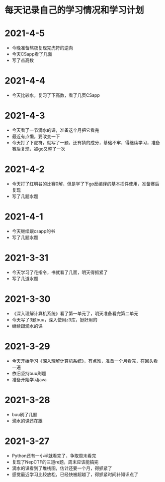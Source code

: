 # 每天记录自己的学习情况和学习计划 #
# 2021-4-5 #
- 今晚准备熬夜复现完虎符的逆向
- 今天CSapp看了几面
- 写了点高数

# 2021-4-4 #
- 今天比较水，复习了下高数，看了几页CSapp

# 2021-4-3 #
- 今天看了一节滴水的课，准备这个月把它看完
- 最近有点懒，要改变一下
- 今天打了下虎符，就写了一题，还有猜的成分，基础不牢，得继续学习，准备赛后复现，被go又整了一次

# 2021-4-2 #
- 今天打了红明谷的比赛0解，但是学了下go反编译的基本插件使用，准备赛后复现
- 写了几题水题

# 2021-4-1 #
- 今天继续跟csapp的书
- 写了几题水题

# 2021-3-31 #
- 今天学习了花指令，书就看了几面，明天得抓紧了
- 写了几道水题

# 2021-3-30 #
- 《深入理解计算机系统》看了第一单元了，明天准备看完第二单元
- 今天写了3题buu，深入使用z3库，挺好用的
- 继续跟滴水的课

# 2021-3-29 #
- 今天开始学习《深入理解计算机系统》，有点难，准备一个月看完，在回头看一遍
- 依旧坚持buu刷题
- 准备开始学习java

# 2021-3-28 #
- buu刷了几题
- 滴水的课还在跟


# 2021-3-27 #
- Python还有一小半就看完了，争取周末看完
- 复现了NepCTF的三道re题，周末应该能搞完
- 滴水的课看到了堆栈图，估计还要一个月，得抓紧了
- 感觉最近学习比较放松，已经快被超越了，得抓紧时间补知识点了 

